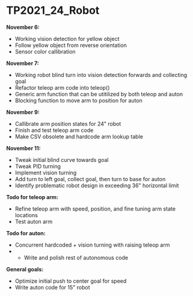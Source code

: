 # TP2021_24_Robot

**November 6:**
- Working vision detection for yellow object
- Follow yellow object from reverse orientation
- Sensor color callibration

**November 7:**
- Working robot blind turn into vision detection forwards and collecting goal
- Refactor teleop arm code into teleop()
- Generic arm function that can be utitilized by both teleop and auton
- Blocking function to move arm to position for auton

**November 9:**
- Callibrate arm position states for 24" robot
- Finish and test teleop arm code
- Make CSV obsolete and hardcode arm lookup table

**November 11:**
- Tweak initial blind curve towards goal
- Tweak PID turning
- Implement vision turning
- Add turn to left goal, collect goal, then turn to base for auton
- Identify problematic robot design in exceeding 36" horizontal limit

**Todo for teleop arm:**
- Refine teleop arm with speed, position, and fine tuning arm state locations
- Test auton arm

**Todo for auton:**
- Concurrent hardcoded + vision turning with raising teleop arm
- - Write and polish rest of autonomous code

**General goals:**
- Optimize initial push to center goal for speed
- Write auton code for 15" robot
